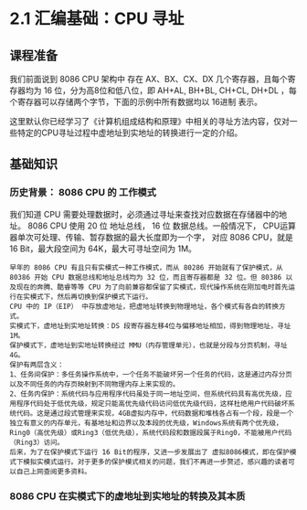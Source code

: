 # 2.1 汇编基础：CPU 寻址

## 课程准备

我们前面说到 8086 CPU 架构中 存在 AX、BX、CX、DX 几个寄存器，且每个寄存器均为 16 位，分为高8位和低八位，即 AH+AL, BH+BL, CH+CL, DH+DL ，每个寄存器可以存储两个字节，下面的示例中所有数据均以 16进制 表示。

这里默认你已经学习了《计算机组成结构和原理》中相关的寻址方法内容，仅对一些特定的CPU寻址过程中虚地址到实地址的转换进行一定的介绍。

## 基础知识

### 历史背景： 8086 CPU 的 工作模式

我们知道 CPU 需要处理数据时，必须通过寻址来查找对应数据在存储器中的地址。
8086 CPU 使用 20 位 地址总线， 16 位 数据总线。一般情况下， CPU运算器单次可处理、传输、暂存数据的最大长度即为一个字， 对应 8086 CPU，就是 16 Bit，最大段空间为 64K，最大可寻址空间为 1M。

	早年的 8086 CPU 有且只有实模式一种工作模式，而从 80286 开始就有了保护模式，从 80386 开始 CPU 数据总线和地址总线均为 32 位，而且寄存器都是 32 位。但 80386 以及现在的奔腾、酷睿等等 CPU 为了向前兼容都保留了实模式，现代操作系统在刚加电时首先运行在实模式下，然后再切换到保护模式下运行。
	CPU 中的 IP（EIP） 中存放虚地址，把虚地址转换到物理地址，各个模式有各自的转换方式。
	实模式下，虚地址到实地址转换：DS 段寄存器左移4位与偏移地址相加，得到物理地址，寻址1M。
	保护模式下，虚地址到实地址转换经过 MMU（内存管理单元），也就是分段与分页机制，寻址4G。
	保护有两层含义：
	1、任务间保护：多任务操作系统中，一个任务不能破坏另一个任务的代码，这是通过内存分页以及不同任务的内存页映射到不同物理内存上来实现的。
	2、任务内保护：系统代码与应用程序代码虽处于同一地址空间，但系统代码具有高优先级，应用程序代码处于低优先级，规定只能高优先级代码访问低优先级代码，这样杜绝用户代码破坏系统代码。这是通过段式管理来实现，4GB虚拟内存中，代码数据和堆栈各占有一个段，段是一个独立有意义的内存单元，有基地址和边界以及本段的优先级，Windows系统有两个优先级，Ring0（高优先级）或Ring3（低优先级），系统代码段和数据段属于Ring0，不能被用户代码（Ring3）访问。
	后来，为了在保护模式下运行 16 Bit的程序，又进一步发展出了 虚拟8086模式，即在保护模式下模拟实模式运行。对于更多的保护模式相关的问题，我们不再进一步赘述，感兴趣的读者可以自己上网查阅更多资料。

### 8086 CPU 在实模式下的虚地址到实地址的转换及其本质
